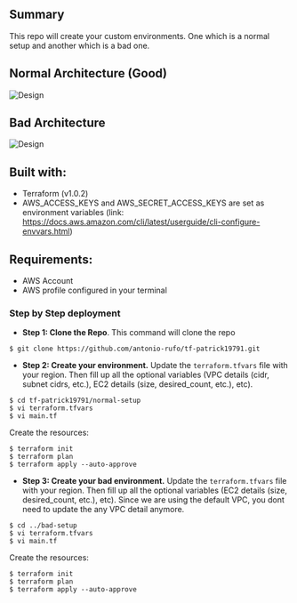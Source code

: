 ## Summary

This repo will create your custom environments. One which is a normal setup and another which is a bad one.


## Normal Architecture (Good)

![Design](.github/img/tf-patrick19791-good.png)

## Bad Architecture

![Design](.github/img/tf-patrick19791-bad.png)

## Built with:

* Terraform (v1.0.2)
* AWS_ACCESS_KEYS and AWS_SECRET_ACCESS_KEYS are set as environment variables (link: https://docs.aws.amazon.com/cli/latest/userguide/cli-configure-envvars.html)

## Requirements:

* AWS Account
* AWS profile configured in your terminal

### Step by Step deployment
* **Step 1: Clone the Repo**. This command will clone the repo
```shell script
$ git clone https://github.com/antonio-rufo/tf-patrick19791.git
```

* **Step 2: Create your environment.** Update the `terraform.tfvars` file with your region. Then fill up all the optional variables (VPC details (cidr, subnet cidrs, etc.), EC2 details (size, desired_count, etc.), etc).
```shell script
$ cd tf-patrick19791/normal-setup
$ vi terraform.tfvars
$ vi main.tf
```
Create the resources:
```shell script
$ terraform init
$ terraform plan
$ terraform apply --auto-approve
```

* **Step 3: Create your bad environment.** Update the `terraform.tfvars` file with your region. Then fill up all the optional variables (EC2 details (size, desired_count, etc.), etc). Since we are using the default VPC, you dont need to update the any VPC detail anymore.
```shell script
$ cd ../bad-setup
$ vi terraform.tfvars
$ vi main.tf
```
Create the resources:
```shell script
$ terraform init
$ terraform plan
$ terraform apply --auto-approve
```
